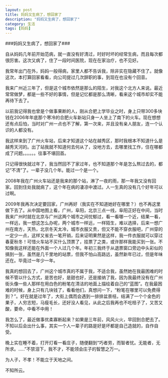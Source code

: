 ```yaml
---
layout: post
title: 妈妈又生病了，想回家了
description: "妈妈又生病了，想回家了"
category: 生活
tags: [妈妈]
---
```

###妈妈又生病了，想回家了###

<p>自从妈妈几年前开始范病，就一直没有好清过，时好时坏的经常生病，而且每次都很厉害。这次又病了，住了一段时间医院，现在在家治疗，也不见好。</p>

<p>我常年出门在外，妈妈一般得病，家里人都不告诉我，除非实在隐藏不住了。就像这次，本打算回家看看，向公司提过几次辞职的事，到现在也没有个回音。</p>

<p>我来广州近三年了，但是这个城市依然是那么的陌生，对我这个北方人来说。最近常常做梦，都是一些不好的事情，但是记忆都是那么清晰，看来这个城市却实不能再待下去了。</p>

<p>以前我记得我也曾是个做事果断的人，刚从合肥上学毕业之时，身上只带300多块钱在2006年年底那个寒冷的合肥火车新站只身一人坐上了南下的火车。现在想想还有点后怕，当时对广州一点也不了解，第一次来，并且没有亲人朋友，连一个认识的人都没有。</p>

<p>我这样来到了广州火车站，后来才知道这个站在越秀区，那时我根本不知道什么是越秀天河的。出了站我就不知道何去何从了，没地方去，去哪里找工作，住在哪都成了问题。。。。。。往事不堪回首。</p>

<p>只记得很快就过年了，我当然回不了家过年，也不知道那个年是怎么熬过去的，都记”不清”了。一辈子没几个年。能过一个是一个。</p>

<p>2008年我在广州火车站还是我来的那个站，淋了一夜的雨，那一年我又没有回家。回到住处我就病了，这个年在病的凄凉中渡过。人一生真的没有几个好年可以过啊。</p>

<p>2009年我再次决定要回家，广州再好（我实在不知道她好在哪里？）也不再这里做下去了。从中国地图上看，广州，阜阳，北京三点一线，阜阳正好在中间，当时我来广州时就在北京与广州这两个城市之间忧郁过，看一看哪一个近，结果一看，一样远，我一想这怎么办呢，两个城市一样远，一样陌生，难以选择，后来一想广州在南方，天热，北京冬天太冷，城市衣服又贵，但又不能不穿衣服吧，广州穿的一定少一点，这样又省去一笔开销，后来证明果然是这样，我一件衣服就可以穿过春夏秋冬！可惜火车站不买什么顶票了，挂票了之类，或许那样我能买到一张。不知像我这样还能在外面一个人过几个年。年初三我终于从退票窗口旁边中头彩似的搞到一张，虽然是几千里地的站票，但我不怕山高路远，虽然新年已过，但是年味还在。毕竟过一年少一年。</p>

<p>我真的想回去了，广州这个城市真的不属于我，不适合我，虽然她在我最困难的时候不管以什么方式，是苦也好，是甜也好，还是接纳了我，因为我最终没有在广州街头像一些人那样在用白色的粉笔在清洁的地面上描绘着自己的“蓝图”。在我最困难的时候，身上只有几块钱了，看看他们，真想问一下，“粉笔在哪里可以免费得到？”。好在就是过年了，大街上偶而会遇到一排排盆景桔，结满了一个个金色的果子，人穷志短，马瘦毛长，还好没人看见，从此之后我再也不吃桔子了，又苦又酸，要命，中看不中用！</p>

<p>我怎么了，最近做事优柔寡断起来？如果是三年前，风风火火，早回到合肥去了。不知以后会出什么事，其实一个人一辈子的路是好是坏都是自己造就的，自作自受。</p>

<p>晚上实在睡不着，打开灯看一看庄子，随便翻到“巧者劳，而智者忧。无能者，无所求。…..”不禁泪下，我不才，不能领会庄子的智慧之万一。</p>

<p>为人子，不孝！不能立于天地之间。</p>

<p>不知所云。</p>